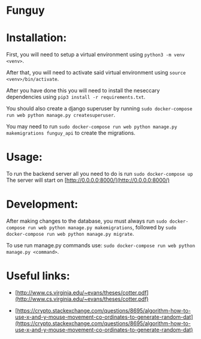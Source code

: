 # Funguy

# Installation:

First, you will need to setup a virtual environment using `python3 -m venv <venv>`.

After that, you will need to activate said virtual environment using `source <venv>/bin/activate`.

After you have done this you will need to install the neseccary dependencies using `pip3 install -r requirements.txt`.

You should also create a django superuser by running `sudo docker-compose run web python manage.py createsuperuser`.

You may need to run `sudo docker-compose run web python manage.py makemigrations funguy_api` to create the migrations.

# Usage:

To run the backend server all you need to do is run `sudo docker-compose up`
The server will start on [http://0.0.0.0:8000/](http://0.0.0.0:8000/)

# Development:

After making changes to the database, you must always run `sudo docker-compose run web python manage.py makemigrations`,
followed by `sudo docker-compose run web python manage.py migrate`.

To use run manage.py commands use: `sudo docker-compose run web python manage.py <command>`.

# Useful links:

- [http://www.cs.virginia.edu/~evans/theses/cotter.pdf](http://www.cs.virginia.edu/~evans/theses/cotter.pdf)

- [https://crypto.stackexchange.com/questions/8695/algorithm-how-to-use-x-and-y-mouse-movement-co-ordinates-to-generate-random-dat](https://crypto.stackexchange.com/questions/8695/algorithm-how-to-use-x-and-y-mouse-movement-co-ordinates-to-generate-random-dat)
